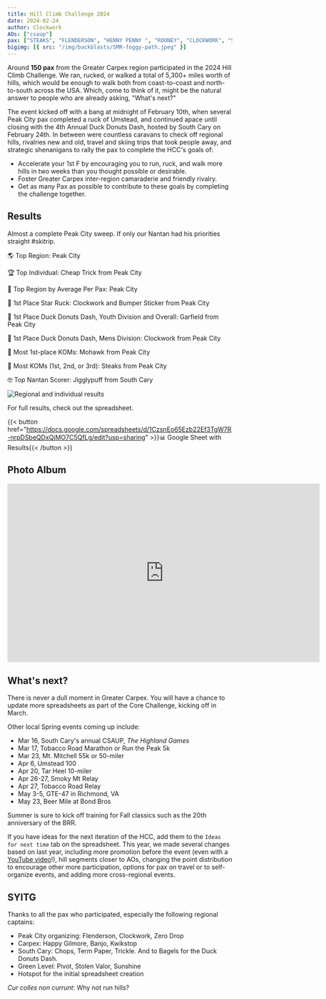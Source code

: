 ```yaml
---
title: Hill Climb Challenge 2024
date: 2024-02-24
author: Clockwork
AOs: ["csaup"]
pax: ["STEAKS", "FLENDERSON", "HENNY PENNY ", "ROONEY", "CLOCKWORK", "SOFTAIL", "CHEAP TRICK ", "ZERO DROP", "DECAL", "FLOPPY CRUST", "BUMPER STICKER", "THE JOKER", "ROAD RASH", "POI", "PIGGLY WIGGLY", "THEISMANN", "HAMM", "WATER WINGS ", "SOUR MASH", "CATARACTS ", "HAIL NAW", "REVERE ", "BIRDIE", "KANKI", "ZINFANDEL ", "I-BEAM", "LEFT CHEEK", "MR. SAFETY ", "IMP", "OLD MAID", "DADBOD", "RED RYDER", "MOHAWK", "TRIPLE LINDY", "FRANKLIN ", "QUITTER", "CHICKEN LITTLE ", "PHISHER MAN ", "SHOCKER", "YAHOO", "RAMSAY", "BIG RED", "GO FASTERS", "CHIQUITA BANANA", "HEADGEAR", "LUCKY CHARMS", "BINER", "ORPHAN", "GREEN EGGS", "QWERTY", "BUZZCUT", "OPEN CONCEPT", "EARHART ", "HEADROOM", "HOBBIT ", "SHORT CIRCUIT"]
bigimg: [{ src: "/img/backblasts/SMR-foggy-path.jpeg" }]
---
```


Around **150 pax** from the Greater Carpex region participated in the 2024 Hill Climb Challenge. We ran, rucked, or walked a total of 5,300+ miles worth of hills, which would be enough to walk both from coast-to-coast and north-to-south across the USA. Which, come to think of it, might be the natural answer to people who are already asking, "What's next?" 

The event kicked off with a bang at midnight of February 10th, when several Peak City pax completed a ruck of Umstead, and continued apace until closing with the 4th Annual Duck Donuts Dash, hosted by South Cary on February 24th. In between were countless caravans to check off regional hills, rivalries new and old, travel and skiing trips that took people away, and strategic shenanigans to rally the pax to complete the HCC's goals of:

* Accelerate your 1st F by encouraging you to run, ruck, and walk more hills in two weeks than you thought possible or desirable.
* Foster Greater Carpex inter-region camaraderie and friendly rivalry.
* Get as many Pax as possible to contribute to these goals by completing the challenge together.

## Results

Almost a complete Peak City sweep. If only our Nantan had his priorities straight #skitrip.

🌎 Top Region: Peak City

🏆 Top Individual: Cheap Trick from Peak City

🤝 Top Region by Average Per Pax: Peak City

🌟 1st Place Star Ruck: Clockwork and Bumper Sticker from Peak City

🦆 1st Place Duck Donuts Dash, Youth Division and Overall: Garfield from Peak City

🍩 1st Place Duck Donuts Dash, Mens Division: Clockwork from Peak City

🤴 Most 1st-place KOMs: Mohawk from Peak City

👑 Most KOMs (1st, 2nd, or 3rd): Steaks from Peak City

🤓 Top Nantan Scorer: Jigglypuff from South Cary

![Regional and individual results](/img/backblasts/SMR-foggy-path.jpeg)

For full results, check out the spreadsheet.

{{< button href="https://docs.google.com/spreadsheets/d/1CzsnEo65Ezb22Ef3TgW7R-nrpDSbeQDxQjMO7C5QfLg/edit?usp=sharing" >}}📊 Google Sheet with Results{{< /button >}}

## Photo Album

<iframe src="https://albumizr.com/a/Jkqw" scrolling="no" frameborder="0" allowfullscreen width="700" height="400"></iframe>

## What's next?

There is never a dull moment in Greater Carpex. You will have a chance to update more spreadsheets as part of the Core Challenge, kicking off in March.

Other local Spring events coming up include:
* Mar 16, South Cary's annual CSAUP, _The Highland Games_
* Mar 17, Tobacco Road Marathon or Run the Peak 5k
* Mar 23, Mt. Mitchell 55k or 50-miler
* Apr 6, Umstead 100
* Apr 20, Tar Heel 10-miler
* Apr 26-27, Smoky Mt Relay
* Apr 27, Tobacco Road Relay
* May 3-5, GTE-47 in Richmond, VA
* May 23, Beer Mile at Bond Bros

Summer is sure to kick off training for Fall classics such as the 20th anniversary of the BRR.

If you have ideas for the next iteration of the HCC, add them to the `Ideas for next time` tab on the spreadsheet. This year, we made several changes based on last year, including more promotion before the event (even with a [YouTube video](https://youtu.be/9ygrF0aCjCw)!), hill segments closer to AOs, changing the point distribution to encourage other more participation, options for pax on travel or to self-organize events, and adding more cross-regional events.

## SYITG

Thanks to all the pax who participated, especially the following regional captains:
* Peak City organizing: Flenderson, Clockwork, Zero Drop
* Carpex: Happy Gilmore, Banjo, Kwikstop
* South Cary: Chops, Term Paper, Trickle. And to Bagels for the Duck Donuts Dash.
* Green Level: Pivot, Stolen Valor, Sunshine
* Hotspot for the initial spreadsheet creation

_Cur colles non currunt_: Why not run hills?